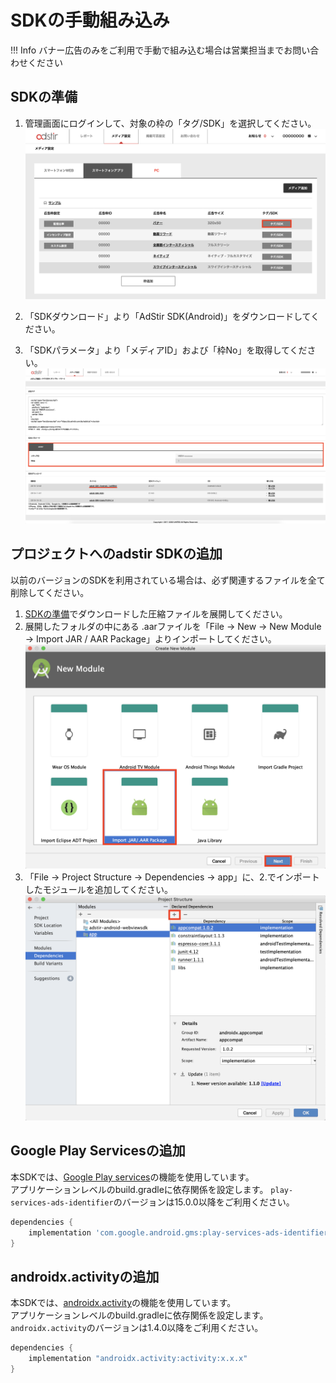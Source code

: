# SDKの手動組み込み

!!! Info
    バナー広告のみをご利用で手動で組み込む場合は営業担当までお問い合わせください

## SDKの準備
1. 管理画面にログインして、対象の枠の「タグ/SDK」を選択してください。
![](Adstir_sdk_tutorial_01.png)

2. 「SDKダウンロード」より「AdStir SDK(Android)」をダウンロードしてください。

3. 「SDKパラメータ」より「メディアID」および「枠No」を取得してください。
![](Adstir_sdk_tutorial_02.png)

## プロジェクトへのadstir SDKの追加

以前のバージョンのSDKを利用されている場合は、必ず関連するファイルを全て削除してください。

1. [SDKの準備](#sdkの準備)でダウンロードした圧縮ファイルを展開してください。
1. 展開したフォルダの中にある .aarファイルを「File -> New -> New Module -> Import JAR / AAR Package」よりインポートしてください。
![](Adstir_sdk_tutorial_03.png)
1. 「File -> Project Structure -> Dependencies -> app」に、2.でインポートしたモジュールを追加してください。
![](Adstir_sdk_tutorial_04.png)

## Google Play Servicesの追加
本SDKでは、[Google Play services](https://developer.android.com/google/play-services/index.html)の機能を使用しています。  
アプリケーションレベルのbuild.gradleに依存関係を設定します。
`play-services-ads-identifier`のバージョンは15.0.0以降をご利用ください。

```groovy hl_lines="1 3"
dependencies {
    implementation 'com.google.android.gms:play-services-ads-identifier:x.x.x'
}
```

## androidx.activityの追加
本SDKでは、[androidx.activity](https://developer.android.com/jetpack/androidx/releases/activity)の機能を使用しています。  
アプリケーションレベルのbuild.gradleに依存関係を設定します。
`androidx.activity`のバージョンは1.4.0以降をご利用ください。

```groovy hl_lines="1 3"
dependencies {
    implementation "androidx.activity:activity:x.x.x"
}
```